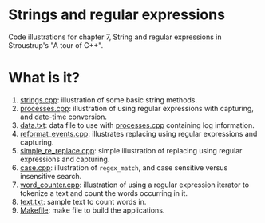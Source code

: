 # Strings and regular expressions
Code illustrations for chapter 7, String and regular expressions
in Stroustrup's "A tour of C++".

# What is it?
1. [strings.cpp](strings.cpp): illustration of some basic string methods.
1. [processes.cpp](processes.cpp): illustration of using regular expressions with
    capturing, and date-time conversion.
1. [data.txt](data.txt): data file to use with [processes.cpp](processes.cpp) containing log
    information.
1. [reformat_events.cpp](reformat_events.cpp): illustrates replacing using regular
    expressions and capturing.
1. [simple_re_replace.cpp](simple_re_replace.cpp): simple illustration of replacing using regular
    expressions and capturing.
1. [case.cpp](case.cpp): illustration of `regex_match`, and case sensitive versus
    insensitive search.
1. [word_counter.cpp](word_counter.cpp): illustration of using a regular expression iterator
    to tokenize a text and count the words occurring in it.
1. [text.txt](text.txt): sample text to count words in.
1. [Makefile](Makefile): make file to build the applications.
